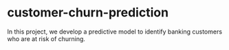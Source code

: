# customer-churn-prediction
In this project, we develop a predictive model to identify banking customers who are at risk of churning.